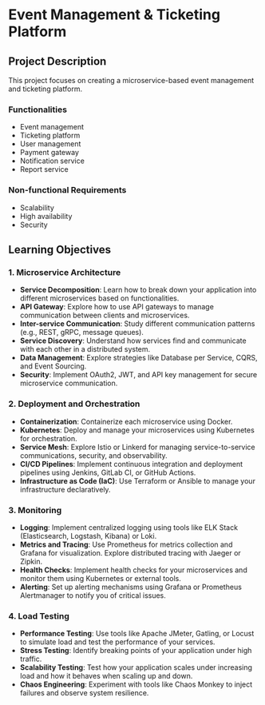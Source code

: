 # Event Management & Ticketing Platform

## Project Description
This project focuses on creating a microservice-based event management and ticketing platform.

### Functionalities
- Event management
- Ticketing platform
- User management
- Payment gateway
- Notification service
- Report service

### Non-functional Requirements
- Scalability
- High availability
- Security

## Learning Objectives

### 1. Microservice Architecture
- **Service Decomposition**: Learn how to break down your application into different microservices based on functionalities.
- **API Gateway**: Explore how to use API gateways to manage communication between clients and microservices.
- **Inter-service Communication**: Study different communication patterns (e.g., REST, gRPC, message queues).
- **Service Discovery**: Understand how services find and communicate with each other in a distributed system.
- **Data Management**: Explore strategies like Database per Service, CQRS, and Event Sourcing.
- **Security**: Implement OAuth2, JWT, and API key management for secure microservice communication.

### 2. Deployment and Orchestration
- **Containerization**: Containerize each microservice using Docker.
- **Kubernetes**: Deploy and manage your microservices using Kubernetes for orchestration.
- **Service Mesh**: Explore Istio or Linkerd for managing service-to-service communications, security, and observability.
- **CI/CD Pipelines**: Implement continuous integration and deployment pipelines using Jenkins, GitLab CI, or GitHub Actions.
- **Infrastructure as Code (IaC)**: Use Terraform or Ansible to manage your infrastructure declaratively.

### 3. Monitoring
- **Logging**: Implement centralized logging using tools like ELK Stack (Elasticsearch, Logstash, Kibana) or Loki.
- **Metrics and Tracing**: Use Prometheus for metrics collection and Grafana for visualization. Explore distributed tracing with Jaeger or Zipkin.
- **Health Checks**: Implement health checks for your microservices and monitor them using Kubernetes or external tools.
- **Alerting**: Set up alerting mechanisms using Grafana or Prometheus Alertmanager to notify you of critical issues.

### 4. Load Testing
- **Performance Testing**: Use tools like Apache JMeter, Gatling, or Locust to simulate load and test the performance of your services.
- **Stress Testing**: Identify breaking points of your application under high traffic.
- **Scalability Testing**: Test how your application scales under increasing load and how it behaves when scaling up and down.
- **Chaos Engineering**: Experiment with tools like Chaos Monkey to inject failures and observe system resilience.
